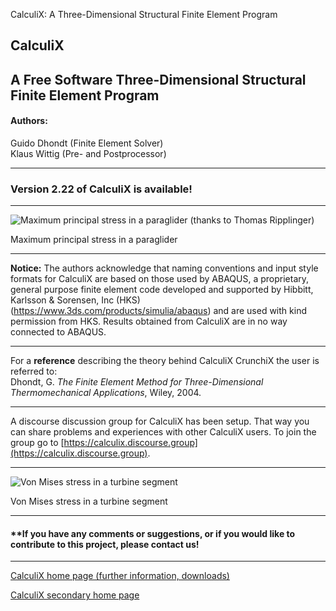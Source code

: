 
CalculiX: A Three-Dimensional Structural Finite Element Program

CalculiX
--------

A Free Software Three-Dimensional Structural Finite Element Program
-------------------------------------------------------------------

#### Authors:

Guido Dhondt (Finite Element Solver)  
Klaus Wittig (Pre- and Postprocessor)

  

* * *

  

### **Version 2.22 of CalculiX is available!**

* * *


![Maximum principal stress in a paraglider (thanks to Thomas
 Ripplinger)](pictures/GSStress.gif)
 
Maximum principal stress in a paraglider

* * *

  
**Notice:** The authors acknowledge that naming conventions and input style formats for CalculiX are based on those used by ABAQUS, a proprietary, general purpose finite element code developed and supported by Hibbitt, Karlsson & Sorensen, Inc (HKS) (https://www.3ds.com/products/simulia/abaqus) and are used with kind permission from HKS. Results obtained from CalculiX are in no way connected to ABAQUS.  
  

* * *

  
For a **reference** describing the theory behind CalculiX CrunchiX the user is referred to:  
Dhondt, G. _The Finite Element Method for Three-Dimensional Thermomechanical Applications_, Wiley, 2004.

* * *

  
A discourse discussion group for CalculiX has been setup. That way you can share problems and experiences with other CalculiX users. To join the group go to [https://calculix.discourse.group](https://calculix.discourse.group).  

* * *


  

![Von Mises stress in a turbine segment](pictures/turbs.gif)

Von Mises stress in a turbine segment

* * *

  

#### **If you have any comments or suggestions, or if you would like to contribute to this project, please contact us!  

* * *

  
[CalculiX home page (further information, downloads)](http://www.dhondt.de)

[CalculiX secondary home page](http://www.calculix.de)
